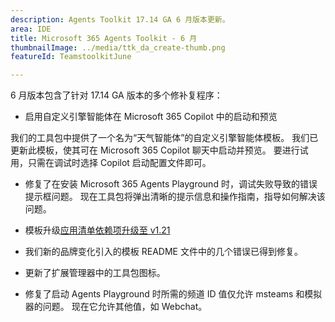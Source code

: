 ```yaml
---
description: Agents Toolkit 17.14 GA 6 月版本更新。
area: IDE
title: Microsoft 365 Agents Toolkit - 6 月
thumbnailImage: ../media/ttk_da_create-thumb.png
featureId: TeamstoolkitJune

---
```



6 月版本包含了针对 17.14 GA 版本的多个修补复程序：

- 启用自定义引擎智能体在 Microsoft 365 Copilot 中的启动和预览

我们的工具包中提供了一个名为“天气智能体”的自定义引擎智能体模板。 我们已更新此模板，使其可在 Microsoft 365 Copilot 聊天中启动并预览。 要进行试用，只需在调试时选择 Copilot 启动配置文件即可。 

- 修复了在安装 Microsoft 365 Agents Playground 时，调试失败导致的错误提示框问题。 现在工具包将弹出清晰的提示信息和操作指南，指导如何解决该问题。

- 模板升级[应用清单依赖项升级至 v1.21](https://developer.microsoft.com/json-schemas/teams/v1.22/MicrosoftTeams.schema.json)

- 我们新的品牌变化引入的模板 README 文件中的几个错误已得到修复。

- 更新了扩展管理器中的工具包图标。

- 修复了启动 Agents Playground 时所需的频道 ID 值仅允许 msteams 和模拟器的问题。 现在它允许其他值，如 Webchat。

